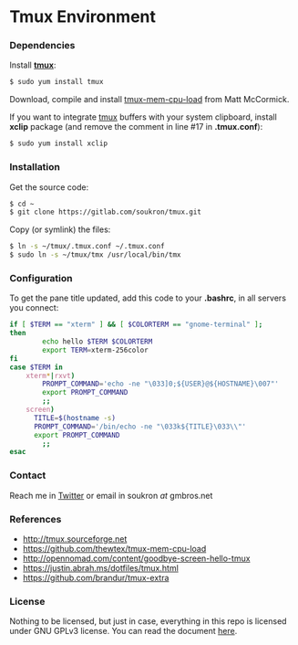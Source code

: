 # Tmux Environment

### Dependencies
Install **[tmux]**:

```sh
$ sudo yum install tmux
```
Download, compile and install [tmux-mem-cpu-load] from Matt McCormick.

If you want to integrate [tmux] buffers with your system clipboard, install **xclip** package (and remove the comment in line #17 in __.tmux.conf__):
```sh
$ sudo yum install xclip
```

### Installation
Get the source code:

```sh
$ cd ~
$ git clone https://gitlab.com/soukron/tmux.git
```
Copy (or symlink) the files:

```sh
$ ln -s ~/tmux/.tmux.conf ~/.tmux.conf
$ sudo ln -s ~/tmux/tmx /usr/local/bin/tmx
```

### Configuration
To get the pane title updated, add this code to your __.bashrc__, in all servers you connect:

```sh
if [ $TERM == "xterm" ] && [ $COLORTERM == "gnome-terminal" ]; 
then
        echo hello $TERM $COLORTERM
        export TERM=xterm-256color
fi
case $TERM in
    xterm*|rxvt)
        PROMPT_COMMAND='echo -ne "\033]0;${USER}@${HOSTNAME}\007"'
        export PROMPT_COMMAND
        ;;
    screen)
      TITLE=$(hostname -s)                                                      
      PROMPT_COMMAND='/bin/echo -ne "\033k${TITLE}\033\\"'                      
      export PROMPT_COMMAND
        ;;
esac
```

### Contact
Reach me in [Twitter] or email in soukron _at_ gmbros.net

### References
 - http://tmux.sourceforge.net
 - https://github.com/thewtex/tmux-mem-cpu-load
 - http://opennomad.com/content/goodbye-screen-hello-tmux
 - https://justin.abrah.ms/dotfiles/tmux.html
 - https://github.com/brandur/tmux-extra

### License
Nothing to be licensed, but just in case, everything in this repo is licensed under GNU GPLv3 
license. You can read the document [here].

[tmux]:http://tmux.sourceforge.net
[tmux-mem-cpu-load]:https://github.com/thewtex/tmux-mem-cpu-load
[Twitter]:http://twitter.com/soukron
[here]:http://gnu.org/licenses/gpl.html

